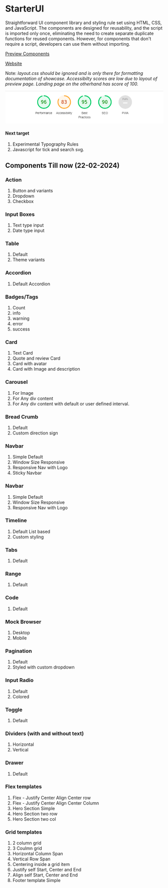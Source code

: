 # StarterUI
Straightforward UI component library and styling rule set using HTML, CSS, and JavaScript. The components are designed for reusability, and the script is imported only once, eliminating the need to create separate duplicate functions for reused components. However, for components that don't require a script, developers can use them without importing.

[Preview Components](https://sharishth.github.io/starterui/) 

[Website](https://sharishth.github.io/starterui/landing.html) 

Note: _layout.css should be ignored and is only there for formatting documentation of showcase. Accessibilty scores are low due to layout of preview page. Landing page on the otherhand has score of 100._

![Chrome Lighthouse score](lighthousescore.png)

#### Next target 
  1. Experimental Typography Rules
  2. Javascript for tick and search svg.

## Components Till now (22-02-2024)
### Action
  1. Button and variants
  2. Dropdown
  3. Checkbox
### Input Boxes
  1. Text type input
  2. Date type input

### Table
  1. Default
  2. Theme variants

### Accordion
  1. Default Accordion

### Badges/Tags
  1. Count
  2. info
  3. warning
  4. error
  5. success

### Card
  1. Text Card
  2. Quote and review Card
  3. Card with avatar
  4. Card with Image and description

### Carousel
  1. For Image
  2. For Any div content
  3. For Any div content with default or user defined interval.

### Bread Crumb
  1. Default
  2. Custom direction sign

### Navbar
  1. Simple Default
  2. Window Size Responsive
  3. Responsive Nav with Logo
  4. Sticky Navbar

### Navbar
  1. Simple Default
  2. Window Size Responsive
  3. Responsive Nav with Logo

### Timeline
  1. Default List based
  2. Custom styling

### Tabs
  1. Default

### Range
  1. Default

### Code
  1. Default

### Mock Browser
  1. Desktop
  2. Mobile

### Pagination
  1. Default
  2. Styled with custom dropdown

### Input Radio
  1. Default
  2. Colored

### Toggle
  1. Default

### Dividers (with and without text)
  1. Horizontal
  2. Vertical

### Drawer
  1. Default

### Flex templates
  1. Flex - Justify Center Align Center row
  2. Flex - Justify Center Align Center Column
  3. Hero Section Simple
  4. Hero Section two row
  5. Hero Section two col

### Grid templates
  1. 2 column grid
  2. 3 Coulmn grid
  3. Horizontal Column Span
  4. Vertical Row Span
  5. Centering inside a grid item
  6. Justify self Start, Center and End
  7. Align self Start, Center and End
  8. Footer template Simple
